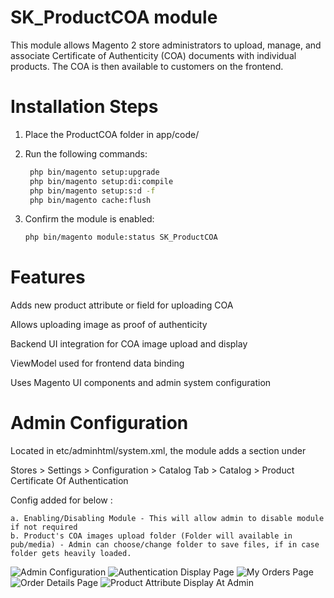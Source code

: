 # SK_ProductCOA module

This module allows Magento 2 store administrators to upload, manage, and associate Certificate of Authenticity (COA) documents with individual products. The COA is then available to customers on the frontend.

# Installation Steps

1. Place the ProductCOA folder in app/code/
2. Run the following commands:

   ```bash
    php bin/magento setup:upgrade
    php bin/magento setup:di:compile
    php bin/magento setup:s:d -f
    php bin/magento cache:flush

3. Confirm the module is enabled:

    ```bash
    php bin/magento module:status SK_ProductCOA

# Features

Adds new product attribute or field for uploading COA

Allows uploading image as proof of authenticity

Backend UI integration for COA image upload and display 

ViewModel used for frontend data binding

Uses Magento UI components and admin system configuration

# Admin Configuration

Located in etc/adminhtml/system.xml, the module adds a section under

Stores > Settings > Configuration > Catalog Tab > Catalog > Product Certificate Of Authentication

Config added for below : 

    a. Enabling/Disabling Module - This will allow admin to disable module if not required
    b. Product's COA images upload folder (Folder will available in pub/media) - Admin can choose/change folder to save files, if in case folder gets heavily loaded.

![Admin Configuration](<ProductCOA Admin Configuration.png>)
![Authentication Display Page](<ProductCOA Authentication Display Page.png>) 
![My Orders Page](<ProductCOA My Orders Page.png>) 
![Order Details Page](<ProductCOA Order Details Page.png>) 
![Product Attribute Display At Admin](<ProductCOA Product Attribute Display At Admin.png>)